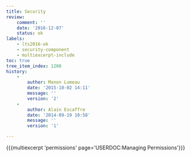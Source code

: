 ```yaml
---
title: Security
review:
    comment: ''
    date: '2016-12-07'
    status: ok
labels:
    - lts2016-ok
    - security-component
    - multiexcerpt-include
toc: true
tree_item_index: 1200
history:
    -
        author: Manon Lumeau
        date: '2015-10-02 14:11'
        message: ''
        version: '2'
    -
        author: Alain Escaffre
        date: '2014-09-19 10:58'
        message: ''
        version: '1'

---
```

{{{multiexcerpt 'permissions' page='USERDOC:Managing Permissions'}}}
